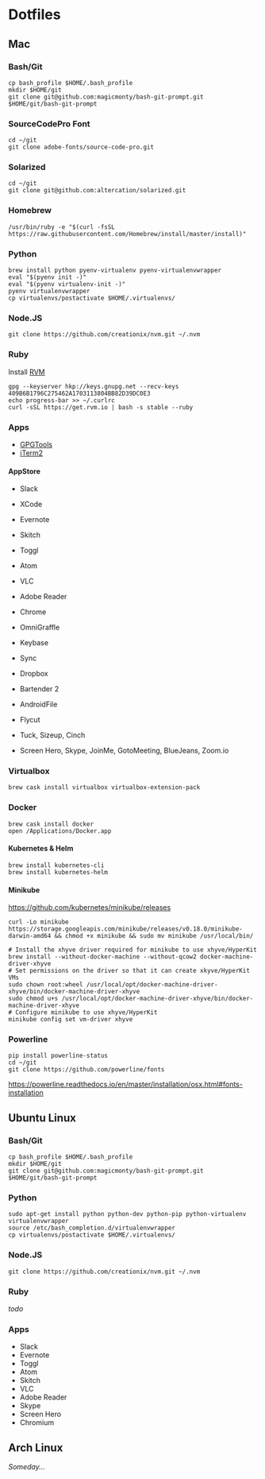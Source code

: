 # Dotfiles

## Mac 

### Bash/Git

    cp bash_profile $HOME/.bash_profile
    mkdir $HOME/git
    git clone git@github.com:magicmonty/bash-git-prompt.git $HOME/git/bash-git-prompt

### SourceCodePro Font

    cd ~/git
    git clone adobe-fonts/source-code-pro.git

### Solarized

    cd ~/git
    git clone git@github.com:altercation/solarized.git


### Homebrew

    /usr/bin/ruby -e "$(curl -fsSL https://raw.githubusercontent.com/Homebrew/install/master/install)"

### Python

    brew install python pyenv-virtualenv pyenv-virtualenvwrapper
    eval "$(pyenv init -)"
    eval "$(pyenv virtualenv-init -)"
    pyenv virtualenvwrapper
    cp virtualenvs/postactivate $HOME/.virtualenvs/

### Node.JS

    git clone https://github.com/creationix/nvm.git ~/.nvm

### Ruby

Install [RVM](https://rvm.io/rvm/install)

    gpg --keyserver hkp://keys.gnupg.net --recv-keys 409B6B1796C275462A1703113804BB82D39DC0E3
    echo progress-bar >> ~/.curlrc
    curl -sSL https://get.rvm.io | bash -s stable --ruby

### Apps

  * [GPGTools](https://gpgtools.org/)
  * [iTerm2](https://www.iterm2.com/)

#### AppStore
  * Slack
  * XCode
  * Evernote
  * Skitch

  * Toggl
  * Atom
  * VLC
  * Adobe Reader
  * Chrome
  * OmniGraffle
  * Keybase
  * Sync
  * Dropbox
  * Bartender 2
  * AndroidFile
  * Flycut
  * Tuck, Sizeup, Cinch
  * Screen Hero, Skype, JoinMe, GotoMeeting, BlueJeans, Zoom.io

### Virtualbox

    brew cask install virtualbox virtualbox-extension-pack

### Docker

    brew cask install docker
    open /Applications/Docker.app

#### Kubernetes & Helm

    brew install kubernetes-cli
    brew install kubernetes-helm

#### Minikube

https://github.com/kubernetes/minikube/releases

    curl -Lo minikube https://storage.googleapis.com/minikube/releases/v0.18.0/minikube-darwin-amd64 && chmod +x minikube && sudo mv minikube /usr/local/bin/

    # Install the xhyve driver required for minikube to use xhyve/HyperKit
    brew install --without-docker-machine --without-qcow2 docker-machine-driver-xhyve
    # Set permissions on the driver so that it can create xkyve/HyperKit VMs
    sudo chown root:wheel /usr/local/opt/docker-machine-driver-xhyve/bin/docker-machine-driver-xhyve
    sudo chmod u+s /usr/local/opt/docker-machine-driver-xhyve/bin/docker-machine-driver-xhyve
    # Configure minikube to use xhyve/HyperKit
    minikube config set vm-driver xhyve

### Powerline

    pip install powerline-status
    cd ~/git
    git clone https://github.com/powerline/fonts

https://powerline.readthedocs.io/en/master/installation/osx.html#fonts-installation


## Ubuntu Linux

### Bash/Git

    cp bash_profile $HOME/.bash_profile
    mkdir $HOME/git
    git clone git@github.com:magicmonty/bash-git-prompt.git $HOME/git/bash-git-prompt

### Python

    sudo apt-get install python python-dev python-pip python-virtualenv virtualenvwrapper
    source /etc/bash_completion.d/virtualenvwrapper
    cp virtualenvs/postactivate $HOME/.virtualenvs/

### Node.JS

    git clone https://github.com/creationix/nvm.git ~/.nvm

### Ruby

_todo_

### Apps

  * Slack
  * Evernote
  * Toggl
  * Atom
  * Skitch
  * VLC
  * Adobe Reader
  * Skype
  * Screen Hero
  * Chromium

## Arch Linux

_Someday..._
